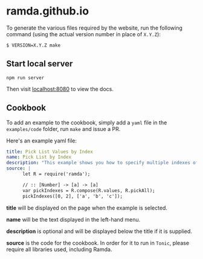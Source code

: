 # ramda.github.io

To generate the various files required by the website, run the following
command (using the actual version number in place of `X.Y.Z`):

```console
$ VERSION=X.Y.Z make
```


## Start local server

	npm run server

Then visit [localhost:8080](http://localhost:8080/) to view the docs.


## Cookbook

To add an example to the cookbook, simply add a `yaml` file in the `examples/code` folder, run `make` and issue a PR.

Here's an example yaml file:

```yaml
title: Pick List Values by Index
name: Pick List by Index
description: "This example shows you how to specify multiple indexes of an array to retrieve multiple values from the array." 
source: |
      let R = require('ramda');

      // :: [Number] -> [a] -> [a]
      var pickIndexes = R.compose(R.values, R.pickAll);
      pickIndexes([0, 2], ['a', 'b', 'c']);
```

**title** will be displayed on the page when the example is selected.

**name** will be the text displayed in the left-hand menu.

**description** is optional and will be displayed below the title if it is supplied.

**source** is the code for the cookbook. In order for it to run in `Tonic`, please require all libraries used, including Ramda.